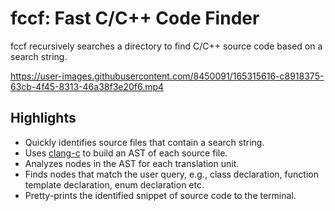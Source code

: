 # fccf: Fast C/C++ Code Finder

fccf recursively searches a directory to find C/C++ source code based on a search string.

https://user-images.githubusercontent.com/8450091/165315616-c8918375-63cb-4f45-8313-46a38f3e20f6.mp4

## Highlights

* Quickly identifies source files that contain a search string.
* Uses [clang-c](https://clang.llvm.org/doxygen/group__CINDEX.html) to build an AST of each source file.
* Analyzes nodes in the AST for each translation unit.
* Finds nodes that match the user query, e.g., class declaration, function template declaration, enum declaration etc.
* Pretty-prints the identified snippet of source code to the terminal.
